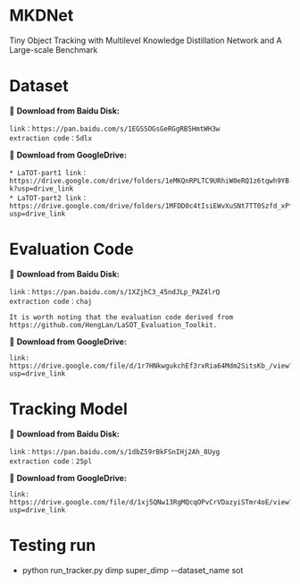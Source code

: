 # MKDNet
Tiny Object Tracking with Multilevel Knowledge Distillation Network and A Large-scale Benchmark
# Dataset
:floppy_disk: **Download from Baidu Disk:** 
```
link：https://pan.baidu.com/s/1EGSSOGsGeRGgRB5HmtWH3w 
extraction code：5dlx
```
:floppy_disk: **Download from GoogleDrive:** 
```
* LaTOT-part1 link：https://drive.google.com/drive/folders/1eMKQnRPLTC9URhiW0eRQ1z6tqwh9YB-k?usp=drive_link
* LaTOT-part2 link：https://drive.google.com/drive/folders/1MFDD0c4tIsiEWvXuSNt7TT0Szfd_xPf0?usp=drive_link
```
 
# Evaluation Code
:floppy_disk: **Download from Baidu Disk:** 
```
link：https://pan.baidu.com/s/1XZjhC3_45ndJLp_PAZ4lrQ 
extraction code：chaj

It is worth noting that the evaluation code derived from https://github.com/HengLan/LaSOT_Evaluation_Toolkit.
```
:floppy_disk: **Download from GoogleDrive:** 
```
link: https://drive.google.com/file/d/1r7HNkwgukchEf3rxRia64Mdm2SitsKb_/view?usp=drive_link
```
# Tracking Model
:floppy_disk: **Download from Baidu Disk:** 
```
link：https://pan.baidu.com/s/1dbZ59rBkFSnIHj2Ah_8Uyg 
extraction code：25pl
```
:floppy_disk: **Download from GoogleDrive:** 
```
link: https://drive.google.com/file/d/1xj5QNw13RgMQcqOPvCrVDazyiSTmr4oE/view?usp=drive_link
```
# Testing run

 * python run_tracker.py dimp super_dimp --dataset_name sot
